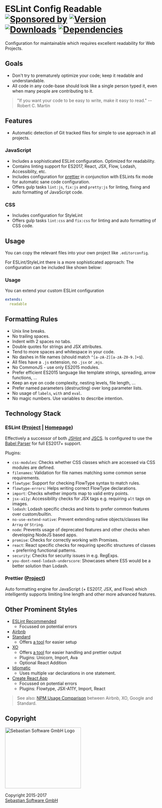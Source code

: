 # ESLint Config Readable<br/>[![Sponsored by][sponsor-img]][sponsor] [![Version][npm-version-img]][npm] [![Downloads][npm-downloads-img]][npm] [![Dependencies][deps-img]][deps]

[sponsor-img]: https://img.shields.io/badge/Sponsored%20by-Sebastian%20Software-692446.svg
[sponsor]: https://www.sebastian-software.de
[deps]: https://david-dm.org/sebastian-software/readable-code
[deps-img]: https://david-dm.org/sebastian-software/readable-code.svg
[npm]: https://www.npmjs.com/package/readable-code
[npm-downloads-img]: https://img.shields.io/npm/dm/readable-code.svg
[npm-version-img]: https://img.shields.io/npm/v/readable-code.svg


Configuration for maintainable which requires excellent readability for Web Projects.


## Goals

- Don't try to prematurely optimize your code; keep it readable and understandable.
- All code in any code-base should look like a single person typed it, even when many people are contributing to it.

> "If you want your code to be easy to write, make it easy to read." -- Robert C. Martin

## Features

- Automatic detection of Git tracked files for simple to use approach in all projects.

### JavaScript

- Includes a sophisticated ESLint configuration. Optimized for readability.
- Contains linting support for ES2017, React, JSX, Flow, Lodash, Accessiblity, etc.
- Includes configuration for [prettier](https://github.com/prettier/prettier) in conjunction with ESLints fix mode for automatic sane code configuration.
- Offers gulp tasks `lint:js`, `fix:js` and `pretty:js` for linting, fixing and auto formatting of JavaScript code.

### CSS

- Includes configuration for StyleLint
- Offers gulp tasks `lint:css` and `fix:css` for linting and auto formatting of CSS code.




## Usage

You can copy the relevant files into your own project like `.editorconfig`.

For ESLint/StyleLint there is a more sophisticated approach: The configuration can be included like shown below:

### Usage

You can extend your custom ESLint configuration

```yaml
extends:
  readable
```


## Formatting Rules

- Unix line breaks.
- No trailing spaces.
- Indent with 2 spaces no tabs.
- Double quotes for strings and JSX attributes.
- Tend to more spaces and whitespace in your code.
- No dashes in file names (should match `^[a-zA-Z][a-zA-Z0-9.]+$`).
- All files have a `.js` extension, no `.jsx` or `.mjs`.
- No CommonJS - use only ES2015 modules.
- Prefer efficient ES2015 language like template strings, spreading, arrow functions, ...
- Keep an eye on code complexity, nesting levels, file length, ...
- Prefer named parameters (destructing) over long parameter lists.
- No usage of `labels`, `with` and `eval`.
- No magic numbers. Use variables to describe intention.



## Technology Stack

### ESLint ([Project](https://github.com/eslint/eslint) | [Homepage](http://eslint.org/))

Effectively a successor of both [JSHint](http://jshint.com/) and [JSCS](http://jscs.info/). Is configured to use the [Babel Parser](https://github.com/babel/babel-eslint) for full ES2017+ support.

Plugins:

- `css-modules`: Checks whether CSS classes which are accessed via CSS modules are defined.
- `filenames`: Validation for file names matching some common sense requirements.
- `flowtype`: Support for checking FlowType syntax to match rules.
- `flowtype-errors`: Helps writing correct FlowType declarations.
- `import`: Checks whether imports map to valid entry points.
- `jsx-a11y`: Accessibility checks for JSX tags e.g. requiring `alt` tags on images.
- `lodash`: Lodash specific checks and hints to prefer common features over custom/builtin.
- `no-use-extend-native`: Prevent extending native objects/classes like `Array` or `String`.
- `node`: Prevents usage of deprecated features and other checks when developing NodeJS based apps.
- `promise`: Checks for correctly working with Promises.
- `react`: React specific checks for requiring specific structures of classes + preferring functional patterns.
- `security`: Checks for security issues in e.g. RegExps.
- `you-dont-need-lodash-underscore`: Showcases where ES5 would be a better solution than Lodash.

### Prettier ([Project](https://github.com/prettier/prettier))

Auto formatting engine for JavaScript (+ ES2017, JSX, and Flow) which intelligently supports limiting line length and other more advanced features.



## Other Prominent Styles

- [ESLint Recommended]()
  - Focussed on potential errors
- [Airbnb]()
- [Standard](https://github.com/standard/eslint-config-standard)
  - Offers [a tool](https://standardjs.com) for easier setup
- [XO](https://github.com/sindresorhus/eslint-config-xo)
  - Offers [a tool](https://github.com/sindresorhus/xo) for easier handling and prettier output
  - Plugins: Unicorn, Import, Ava
  - Optional React Addition
- [Idiomatic](https://github.com/jamespamplin/eslint-config-idiomatic)
  - Uses multiple var declarations in one statement.
- [Create React App](https://github.com/facebookincubator/create-react-app/blob/master/packages/eslint-config-react-app)
  - Focussed on potential errors
  - Plugins: Flowtype, JSX-A11Y, Import, React

> See also: [NPM Usage Comparison](https://npmcharts.com/compare/eslint-config-airbnb,eslint-config-standard,eslint-config-xo,eslint-config-google?minimal=true) between Airbnb, XO, Google and Standard.



## Copyright

<img src="https://raw.githubusercontent.com/sebastian-software/readable-code/master/assets/sebastiansoftware.png" alt="Sebastian Software GmbH Logo" width="250" height="200"/>

Copyright 2015-2017<br/>[Sebastian Software GmbH](http://www.sebastian-software.de)
